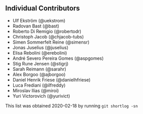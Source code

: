 ## Individual Contributors

- Ulf Ekström (@uekstrom)
- Radovan Bast (@bast)
- Roberto Di Remigio (@robertodr)
- Christoph Jacob (@chjacob-tubs)
- Simen Sommerfelt Reine (@simensr)
- Jonas Juselius (@juselius)
- Elisa Rebolini (@erebolini)
- André Severo Pereira Gomes (@aspgomes)
- Stig Rune Jensen (@stigrj)
- Sarah Reimann (@sarahr)
- Alex Borgoo  (@ajborgoo)
- Daniel Henrik Friese (@danielhfriese)
- Luca Frediani (@ilfreddy)
- Miroslav Ilias (@miroi)
- Yuri Victorovich (@yurivict)

This list was obtained 2020-02-18 by running `git shortlog -sn`
